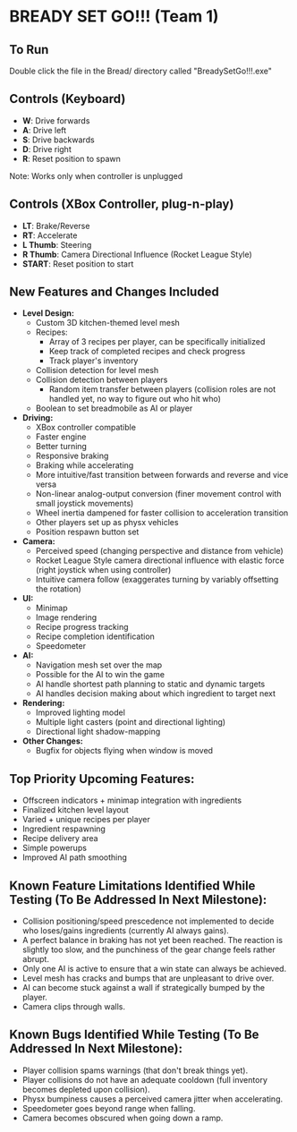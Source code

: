 # BREADY SET GO!!! (Team 1)

## To Run
Double click the file in the Bread/ directory called "BreadySetGo!!!.exe" 

## Controls (Keyboard)
- **W**: Drive forwards
- **A**: Drive left
- **S**: Drive backwards
- **D**: Drive right
- **R**: Reset position to spawn

Note: Works only when controller is unplugged

## Controls (XBox Controller, plug-n-play)
- **LT**: Brake/Reverse
- **RT**: Accelerate
- **L Thumb**: Steering
- **R Thumb**: Camera Directional Influence (Rocket League Style)
- **START**: Reset position to start

## New Features and Changes Included
- **Level Design:**
  - Custom 3D kitchen-themed level mesh
  - Recipes:
    - Array of 3 recipes per player, can be specifically initialized
    - Keep track of completed recipes and check progress
    - Track player's inventory
  - Collision detection for level mesh
  - Collision detection between players
    - Random item transfer between players (collision roles are not handled yet, no way to figure out who hit who)
  - Boolean to set breadmobile as AI or player
- **Driving:**
  - XBox controller compatible
  - Faster engine
  - Better turning
  - Responsive braking
  - Braking while accelerating
  - More intuitive/fast transition between forwards and reverse and vice versa
  - Non-linear analog-output conversion (finer movement control with small joystick movements)
  - Wheel inertia dampened for faster collision to acceleration transition
  - Other players set up as physx vehicles
  - Position respawn button set
- **Camera:**
  - Perceived speed (changing perspective and distance from vehicle)
  - Rocket League Style camera directional influence with elastic force (right joystick when using controller)
  - Intuitive camera follow (exaggerates turning by variably offsetting the rotation)
- **UI:**
  - Minimap
  - Image rendering
  - Recipe progress tracking
  - Recipe completion identification
  - Speedometer
- **AI:**
  - Navigation mesh set over the map
  - Possible for the AI to win the game
  - AI handle shortest path planning to static and dynamic targets
  - AI handles decision making about which ingredient to target next
- **Rendering:**
  - Improved lighting model
  - Multiple light casters (point and directional lighting)
  - Directional light shadow-mapping
- **Other Changes:**
  - Bugfix for objects flying when window is moved

## Top Priority Upcoming Features:
- Offscreen indicators + minimap integration with ingredients
- Finalized kitchen level layout
- Varied + unique recipes per player
- Ingredient respawning
- Recipe delivery area
- Simple powerups
- Improved AI path smoothing

## Known Feature Limitations Identified While Testing (To Be Addressed In Next Milestone):
- Collision positioning/speed prescedence not implemented to decide who loses/gains ingredients (currently AI always gains).
- A perfect balance in braking has not yet been reached. The reaction is slightly too slow, and the punchiness of the gear change feels rather abrupt.
- Only one AI is active to ensure that a win state can always be achieved.
- Level mesh has cracks and bumps that are unpleasant to drive over.
- AI can become stuck against a wall if strategically bumped by the player.
- Camera clips through walls.

## Known Bugs Identified While Testing (To Be Addressed In Next Milestone):
- Player collision spams warnings (that don't break things yet).
- Player collisions do not have an adequate cooldown (full inventory becomes depleted upon collision).
- Physx bumpiness causes a perceived camera jitter when accelerating.
- Speedometer goes beyond range when falling.
- Camera becomes obscured when going down a ramp.


